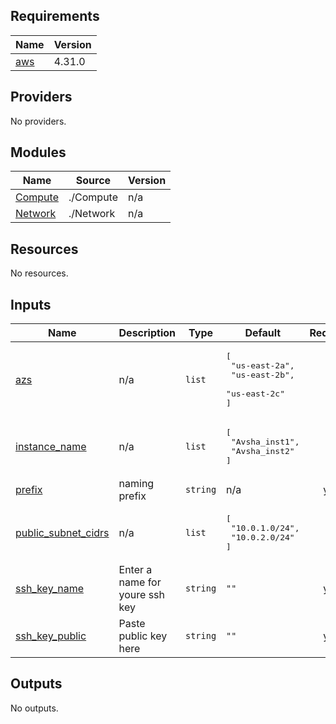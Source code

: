 <!-- BEGIN_TF_DOCS -->
## Requirements

| Name | Version |
|------|---------|
| <a name="requirement_aws"></a> [aws](#requirement\_aws) | 4.31.0 |

## Providers

No providers.

## Modules

| Name | Source | Version |
|------|--------|---------|
| <a name="module_Compute"></a> [Compute](#module\_Compute) | ./Compute | n/a |
| <a name="module_Network"></a> [Network](#module\_Network) | ./Network | n/a |

## Resources

No resources.

## Inputs

| Name | Description | Type | Default | Required |
|------|-------------|------|---------|:--------:|
| <a name="input_azs"></a> [azs](#input\_azs) | n/a | `list` | <pre>[<br>  "us-east-2a",<br>  "us-east-2b",<br>  "us-east-2c"<br>]</pre> | no |
| <a name="input_instance_name"></a> [instance\_name](#input\_instance\_name) | n/a | `list` | <pre>[<br>  "Avsha_inst1",<br>  "Avsha_inst2"<br>]</pre> | no |
| <a name="input_prefix"></a> [prefix](#input\_prefix) | naming prefix | `string` | n/a | yes |
| <a name="input_public_subnet_cidrs"></a> [public\_subnet\_cidrs](#input\_public\_subnet\_cidrs) | n/a | `list` | <pre>[<br>  "10.0.1.0/24",<br>  "10.0.2.0/24"<br>]</pre> | no |
| <a name="input_ssh_key_name"></a> [ssh\_key\_name](#input\_ssh\_key\_name) | Enter a name for youre ssh key | `string` | `""` | yes |
| <a name="input_ssh_key_public"></a> [ssh\_key\_public](#input\_ssh\_key\_public) | Paste public key here | `string` | `""` | yes |

## Outputs

No outputs.
<!-- END_TF_DOCS -->
